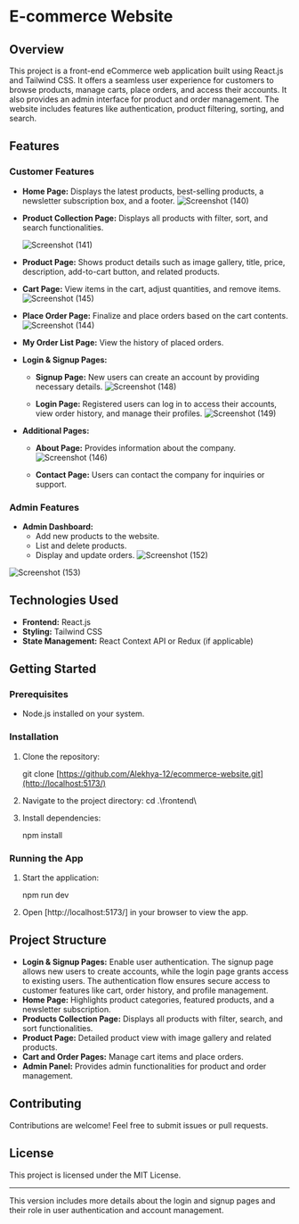 # **E-commerce Website**

## **Overview**
This project is a front-end eCommerce web application built using React.js and Tailwind CSS. It offers a seamless user experience for customers to browse products, manage carts, place orders, and access their accounts. It also provides an admin interface for product and order management. The website includes features like authentication, product filtering, sorting, and search.

## **Features**

### **Customer Features**
- **Home Page:** Displays the latest products, best-selling products, a newsletter subscription box, and a footer.
![Screenshot (140)](https://github.com/user-attachments/assets/906ef785-c6c3-405c-896a-5ae3e7244022)




- **Product Collection Page:** Displays all products with filter, sort, and search functionalities.

  ![Screenshot (141)](https://github.com/user-attachments/assets/d1c8daf0-43ee-4722-8fbd-beb2ea67a4db)

- **Product Page:** Shows product details such as image gallery, title, price, description, add-to-cart button, and related products.
- **Cart Page:** View items in the cart, adjust quantities, and remove items.
  ![Screenshot (145)](https://github.com/user-attachments/assets/90019ddf-e860-4ed3-a1a1-cf3fcdce6409)

- **Place Order Page:** Finalize and place orders based on the cart contents.
  ![Screenshot (144)](https://github.com/user-attachments/assets/b9438b54-7c80-4f81-8734-3809ba503dc1)


- **My Order List Page:** View the history of placed orders.
- **Login & Signup Pages:** 
  - **Signup Page:** New users can create an account by providing necessary details.
  ![Screenshot (148)](https://github.com/user-attachments/assets/07b37fd0-c5cd-4d4f-9c99-a47e2c763108)


  - **Login Page:** Registered users can log in to access their accounts, view order history, and manage their profiles.
    ![Screenshot (149)](https://github.com/user-attachments/assets/203258e3-f48f-4537-aabf-6f20e1b504fd)

- **Additional Pages:** 
  - **About Page:** Provides information about the company.
    ![Screenshot (146)](https://github.com/user-attachments/assets/03d9120c-0010-46c8-8a28-5ee81003c694)

  - **Contact Page:** Users can contact the company for inquiries or support.
    
### **Admin Features**
- **Admin Dashboard:** 
  - Add new products to the website.
  - List and delete products.
  - Display and update orders.
    ![Screenshot (152)](https://github.com/user-attachments/assets/5966eb98-22b8-4901-a801-6bade2888f65)

    
![Screenshot (153)](https://github.com/user-attachments/assets/092b197e-3e58-4d4c-8557-f56b23a4a8d6)

## **Technologies Used**
- **Frontend:** React.js
- **Styling:** Tailwind CSS
- **State Management:** React Context API or Redux (if applicable)

## **Getting Started**

### **Prerequisites**
- Node.js installed on your system.

### **Installation**
1. Clone the repository:
   
   git clone [https://github.com/Alekhya-12/ecommerce-website.git](http://localhost:5173/)

2. Navigate to the project directory:
   cd .\frontend\

3. Install dependencies:
  
   npm install


### **Running the App**
1. Start the application:
 
   npm run dev

2. Open [http://localhost:5173/] in your browser to view the app.

## **Project Structure**
- **Login & Signup Pages:** Enable user authentication. The signup page allows new users to create accounts, while the login page grants access to existing users. The authentication flow ensures secure access to customer features like cart, order history, and profile management.
- **Home Page:** Highlights product categories, featured products, and a newsletter subscription.
- **Products Collection Page:** Displays all products with filter, search, and sort functionalities.
- **Product Page:** Detailed product view with image gallery and related products.
- **Cart and Order Pages:** Manage cart items and place orders.
- **Admin Panel:** Provides admin functionalities for product and order management.

## **Contributing**
Contributions are welcome! Feel free to submit issues or pull requests.

## **License**
This project is licensed under the MIT License.

---

This version includes more details about the login and signup pages and their role in user authentication and account management.
